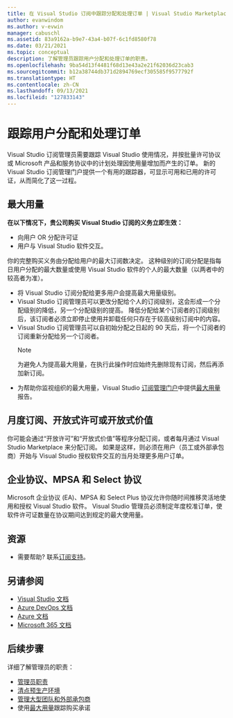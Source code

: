 ```yaml
---
title: 在 Visual Studio 订阅中跟踪分配和处理订单 | Visual Studio Marketplace
author: evanwindom
ms.author: v-evwin
manager: cabuschl
ms.assetid: 83a9162a-b9e7-43a4-b07f-6c1fd8580f78
ms.date: 03/21/2021
ms.topic: conceptual
description: 了解管理员跟踪用户分配和处理订单的职责。
ms.openlocfilehash: 9ba54d13f4481f68d13e43a2e21f62036d23cab3
ms.sourcegitcommit: b12a38744db371d2894769ecf305585f9577792f
ms.translationtype: HT
ms.contentlocale: zh-CN
ms.lasthandoff: 09/13/2021
ms.locfileid: "127833143"
---
```

# <a name="track-user-assignment-and-process-orders"></a>跟踪用户分配和处理订单
Visual Studio 订阅管理员需要跟踪 Visual Studio 使用情况，并按批量许可协议或 Microsoft 产品和服务协议中的计划处理因使用量增加而产生的订单。 新的 Visual Studio 订阅管理门户提供一个有用的跟踪器，可显示可用和已用的许可证，从而简化了这一过程。

## <a name="maximum-usage"></a>最大用量
**在以下情况下，贵公司购买 Visual Studio 订阅的义务立即生效：**
- 向用户 OR 分配许可证
- 用户与 Visual Studio 软件交互。

你的完整购买义务由分配给用户的最大订阅数决定。 这种级别的订阅分配是指每日用户分配的最大数量或使用 Visual Studio 软件的个人的最大数量（以两者中的较高者为准）。

- 将 Visual Studio 订阅分配给更多用户会提高最大用量级别。  
- Visual Studio 订阅管理员可以更改分配给个人的订阅级别，这会形成一个分配级别的降低，另一个分配级别的提高。 降低分配给某个订阅者的订阅级别后，该订阅者必须立即停止使用并卸载任何只存在于较高级别订阅中的内容。 
- Visual Studio 订阅管理员可以自初始分配之日起的 90 天后，将一个订阅者的订阅重新分配给另一个订阅者。 
    > [!NOTE]
    > 为避免人为提高最大用量，在执行此操作时应始终先删除现有订阅，然后再添加新订阅。 
- 为帮助你监视组织的最大用量，Visual Studio [订阅管理门户](https://manage.visualstudio.com)中提供[最大用量](maximum-usage.md)报告。 

## <a name="monthly-subscriptions-open-license-or-open-value"></a>月度订阅、开放式许可或开放式价值
你可能会通过“开放许可”和“开放式价值”等程序分配订阅，或者每月通过 Visual Studio Marketplace 来分配订阅。 如果是这样，则必须在用户（员工或外部承包商）开始与 Visual Studio 授权软件交互的当月处理更多用户订单。

## <a name="enterprise-mpsa-and-select-agreements"></a>企业协议、MPSA 和 Select 协议
Microsoft 企业协议 (EA)、MPSA 和 Select Plus 协议允许你随时间推移灵活地使用和授权 Visual Studio 软件。 Visual Studio 管理员必须制定年度校准订单，使软件许可证数量在协议期间达到规定的最大使用量。

## <a name="resources"></a>资源
- 需要帮助?  联系[订阅支持](https://aka.ms/vsadminhelp)。

## <a name="see-also"></a>另请参阅
- [Visual Studio 文档](/visualstudio/)
- [Azure DevOps 文档](/azure/devops/)
- [Azure 文档](/azure/)
- [Microsoft 365 文档](/microsoft-365/)

## <a name="next-steps"></a>后续步骤
详细了解管理员的职责：
- [管理员职责](admin-responsibilities.md)
- [清点预生产环境](admin-inventory.md)
- [管理大型团队和外部承包商](manage-teams.md)
- 使用[最大用量](maximum-usage.md)跟踪购买承诺
